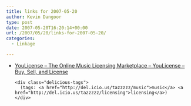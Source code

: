 ```yaml
---
title: links for 2007-05-20
author: Kevin Dangoor
type: post
date: 2007-05-20T16:20:14+00:00
url: /2007/05/20/links-for-2007-05-20/
categories:
  - Linkage

---
```

<ul class="delicious">
  <li>
    <div class="delicious-link">
      <a href="http://youlicense.com/Login.aspx?ReturnUrl=%2FDefault.aspx">YouLicense &#8211; The Online Music Licensing Marketplace &#8211; YouLicense &#8211; Buy, Sell, and License</a>
    </div>
    
    <div class="delicious-tags">
      (tags: <a href="http://del.icio.us/tazzzzz/music">music</a> <a href="http://del.icio.us/tazzzzz/licensing">licensing</a>)
    </div>
  </li>
</ul>